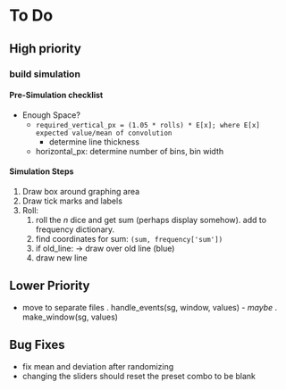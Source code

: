 # To Do

## High priority

### build simulation  

#### Pre-Simulation checklist

- Enough Space?
  - `required_vertical_px = (1.05 * rolls) * E[x]; where E[x] expected value/mean of convolution`
    - determine line thickness
  - horizontal_px: determine number of bins, bin width

#### Simulation Steps

1. Draw box around graphing area
2. Draw tick marks and labels
3. Roll:
    1. roll the *n* dice and get sum (perhaps display somehow). add to frequency dictionary.
    2. find coordinates for sum: `(sum, frequency['sum'])`
    3. if old_line: -> draw over old line (blue)
    4. draw new line

## Lower Priority

- move to separate files
    . handle_events(sg, window, values) -  *maybe*
    . make_window(sg, values)

## Bug Fixes

- fix mean and deviation after randomizing
- changing the sliders should reset the preset combo to be blank
